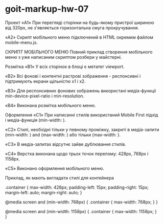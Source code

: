 # goit-markup-hw-07

Проект «A1» При перегляді сторінки на будь-якому пристрої шириною від 320px, не
з'являється горизонтальна смуга прокручування.

«A2» Скрипт мобільного меню підключений в HTML окремим файлом mobile-menu.js.

СКРИПТ МОБІЛЬНОГО МЕНЮ Повний приклад створення мобільного меню з уже написаним
скриптом розбери у майстерні.

Розмітка «B1» У всіх сторінок в блоці <head> є метатег viewport.

«B2» Всі фонові і контентні растрові зображення - респонсивні і підтримують
екрани щільністю x1 і x2.

«B3» Для респонсивних фонових зображень використані медіа-функціі
min-device-pixel-ratio і min-resolution.

«B4» Виконана розмітка мобільного меню.

Оформлення «C1» При написанні стилів використаний Mobile First підхід і
медіа-функція (min-width: ).

«C2» Стилі, необхідні тільки у певному проміжку, закриті в медіа-запити
(min-width: ) and (max-width: ) або тільки (max-width: ).

«C3» В медіа-запитах відсутнє зайве дублювання стилів.

«C4» Верстка виконана щодо трьох точок перелому: 428px, 768px і 1158px.

«C5» Виконано оформлення мобільного меню.

Приклад, як мають вигладати стилі для контейнера

.container { max-width: 428px; padding-left: 15px; padding-right: 15px;
margin-left: auto; margin-right: auto; }

@media screen and (min-width: 768px) { .container { max-width: 768px; } }

@media screen and (min-width: 1158px) { .container { max-width: 1158px; } }
